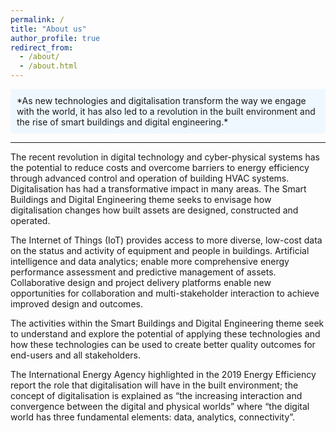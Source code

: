```yaml
---
permalink: /
title: "About us"
author_profile: true
redirect_from: 
  - /about/
  - /about.html
---
```


<div style="background-color: #f0f8ff; padding: 10px;">
*As new technologies and digitalisation transform the way we engage with the world, it has also led to a revolution in the built environment and the rise of smart buildings and digital engineering.*
</div>

---

The recent revolution in digital technology and cyber-physical systems has the potential to reduce costs and overcome barriers to energy efficiency through advanced control and operation of building HVAC systems. Digitalisation has had a transformative impact in many areas. The Smart Buildings and Digital Engineering theme seeks to envisage how digitalisation changes how built assets are designed, constructed and operated.

The Internet of Things (IoT) provides access to more diverse, low-cost data on the status and activity of equipment and people in buildings. Artificial intelligence and data analytics; enable more comprehensive energy performance assessment and predictive management of assets. Collaborative design and project delivery platforms enable new opportunities for collaboration and multi-stakeholder interaction to achieve improved design and outcomes.

The activities within the Smart Buildings and Digital Engineering theme seek to understand and explore the potential of applying these technologies and how these technologies can be used to create better quality outcomes for end-users and all stakeholders.

The International Energy Agency highlighted in the 2019 Energy Efficiency report the role that digitalisation will have in the built environment; the concept of digitalisation is explained as “the increasing interaction and convergence between the digital and physical worlds” where “the digital world has three fundamental elements:  data, analytics, connectivity”.   


